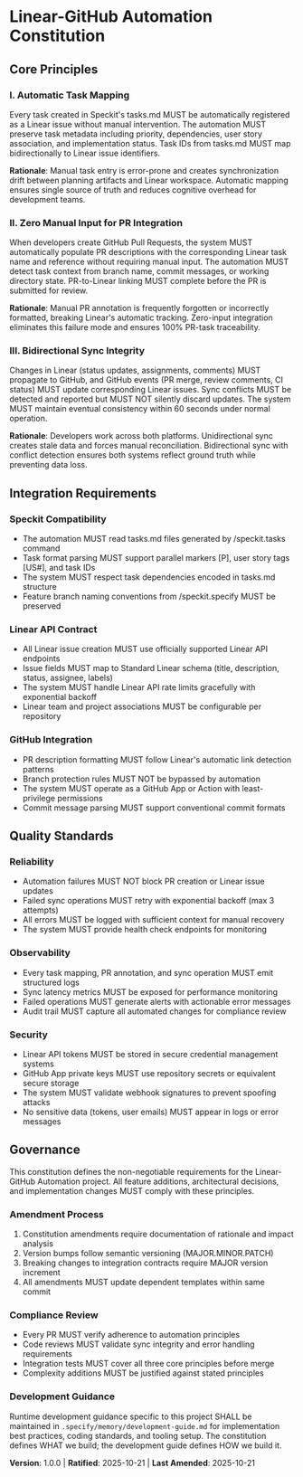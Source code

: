 <!--
SYNC IMPACT REPORT
==================
Version Change: Initial → 1.0.0
Modified Principles: N/A (Initial constitution)
Added Sections:
  - Core Principles (3 principles)
  - Integration Requirements
  - Quality Standards
  - Governance

Templates Requiring Updates:
  ✅ plan-template.md - Constitution Check section aligns with automation principles
  ✅ spec-template.md - Requirements align with automation scope
  ✅ tasks-template.md - Task categorization reflects automation workflows
  ✅ All command files - Generic guidance confirmed, no agent-specific references

Follow-up TODOs: None
-->

# Linear-GitHub Automation Constitution

## Core Principles

### I. Automatic Task Mapping

Every task created in Speckit's tasks.md MUST be automatically registered as a Linear issue
without manual intervention. The automation MUST preserve task metadata including priority,
dependencies, user story association, and implementation status. Task IDs from tasks.md MUST
map bidirectionally to Linear issue identifiers.

**Rationale**: Manual task entry is error-prone and creates synchronization drift between
planning artifacts and Linear workspace. Automatic mapping ensures single source of truth
and reduces cognitive overhead for development teams.

### II. Zero Manual Input for PR Integration

When developers create GitHub Pull Requests, the system MUST automatically populate PR
descriptions with the corresponding Linear task name and reference without requiring manual
input. The automation MUST detect task context from branch name, commit messages, or working
directory state. PR-to-Linear linking MUST complete before the PR is submitted for review.

**Rationale**: Manual PR annotation is frequently forgotten or incorrectly formatted, breaking
Linear's automatic tracking. Zero-input integration eliminates this failure mode and ensures
100% PR-task traceability.

### III. Bidirectional Sync Integrity

Changes in Linear (status updates, assignments, comments) MUST propagate to GitHub, and GitHub
events (PR merge, review comments, CI status) MUST update corresponding Linear issues. Sync
conflicts MUST be detected and reported but MUST NOT silently discard updates. The system MUST
maintain eventual consistency within 60 seconds under normal operation.

**Rationale**: Developers work across both platforms. Unidirectional sync creates stale data
and forces manual reconciliation. Bidirectional sync with conflict detection ensures both
systems reflect ground truth while preventing data loss.

## Integration Requirements

### Speckit Compatibility

- The automation MUST read tasks.md files generated by /speckit.tasks command
- Task format parsing MUST support parallel markers [P], user story tags [US#], and task IDs
- The system MUST respect task dependencies encoded in tasks.md structure
- Feature branch naming conventions from /speckit.specify MUST be preserved

### Linear API Contract

- All Linear issue creation MUST use officially supported Linear API endpoints
- Issue fields MUST map to Standard Linear schema (title, description, status, assignee, labels)
- The system MUST handle Linear API rate limits gracefully with exponential backoff
- Linear team and project associations MUST be configurable per repository

### GitHub Integration

- PR description formatting MUST follow Linear's automatic link detection patterns
- Branch protection rules MUST NOT be bypassed by automation
- The system MUST operate as a GitHub App or Action with least-privilege permissions
- Commit message parsing MUST support conventional commit formats

## Quality Standards

### Reliability

- Automation failures MUST NOT block PR creation or Linear issue updates
- Failed sync operations MUST retry with exponential backoff (max 3 attempts)
- All errors MUST be logged with sufficient context for manual recovery
- The system MUST provide health check endpoints for monitoring

### Observability

- Every task mapping, PR annotation, and sync operation MUST emit structured logs
- Sync latency metrics MUST be exposed for performance monitoring
- Failed operations MUST generate alerts with actionable error messages
- Audit trail MUST capture all automated changes for compliance review

### Security

- Linear API tokens MUST be stored in secure credential management systems
- GitHub App private keys MUST use repository secrets or equivalent secure storage
- The system MUST validate webhook signatures to prevent spoofing attacks
- No sensitive data (tokens, user emails) MUST appear in logs or error messages

## Governance

This constitution defines the non-negotiable requirements for the Linear-GitHub Automation
project. All feature additions, architectural decisions, and implementation changes MUST
comply with these principles.

### Amendment Process

1. Constitution amendments require documentation of rationale and impact analysis
2. Version bumps follow semantic versioning (MAJOR.MINOR.PATCH)
3. Breaking changes to integration contracts require MAJOR version increment
4. All amendments MUST update dependent templates within same commit

### Compliance Review

- Every PR MUST verify adherence to automation principles
- Code reviews MUST validate sync integrity and error handling requirements
- Integration tests MUST cover all three core principles before merge
- Complexity additions MUST be justified against stated principles

### Development Guidance

Runtime development guidance specific to this project SHALL be maintained in
`.specify/memory/development-guide.md` for implementation best practices, coding
standards, and tooling setup. The constitution defines WHAT we build; the development
guide defines HOW we build it.

**Version**: 1.0.0 | **Ratified**: 2025-10-21 | **Last Amended**: 2025-10-21
